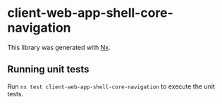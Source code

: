 # client-web-app-shell-core-navigation

This library was generated with [Nx](https://nx.dev).

## Running unit tests

Run `nx test client-web-app-shell-core-navigation` to execute the unit tests.
